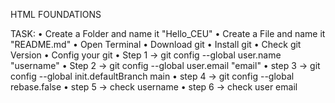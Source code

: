 

HTML FOUNDATIONS

TASK: 
&#x2022; Create a Folder and name it "Hello_CEU"
&#x2022; Create a File and name it "README.md"
&#x2022; Open Terminal
&#x2022; Download git
&#x2022; Install git
&#x2022; Check git Version
&#x2022; Config your git
&#x2022; Step 1 -> git config --global user.name "username"
&#x2022; Step 2 -> git config --global user.email "email"
&#x2022; step 3 -> git config --global init.defaultBranch main
&#x2022; step 4 -> git config --global rebase.false
&#x2022; step 5 -> check username
&#x2022; step 6 -> check user email
